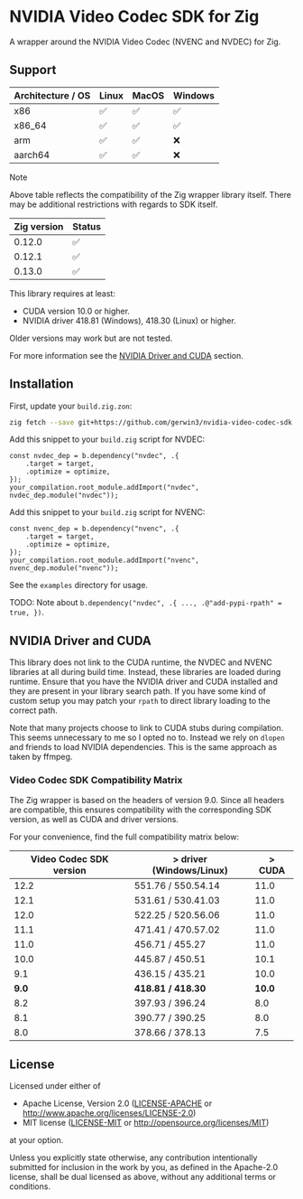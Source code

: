 # NVIDIA Video Codec SDK for Zig

A wrapper around the NVIDIA Video Codec (NVENC and NVDEC) for Zig.

## Support

| Architecture / OS | Linux | MacOS | Windows |
|-------------------|-------|-------|---------|
| x86               | ✅    | ✅    | ✅      |
| x86_64            | ✅    | ✅    | ✅      |
| arm               | ✅    | ✅    | ❌      |
| aarch64           | ✅    | ✅    | ❌      |

> [!NOTE]  
> Above table reflects the compatibility of the Zig wrapper library itself. There may be additional restrictions with regards to SDK itself.

| Zig version | Status |
|-------------|--------|
| 0.12.0      | ✅     |
| 0.12.1      | ✅     |
| 0.13.0      | ✅     |

This library requires at least:

* CUDA version 10.0 or higher.
* NVIDIA driver 418.81 (Windows), 418.30 (Linux) or higher.

Older versions may work but are not tested.

For more information see the [NVIDIA Driver and CUDA](#nvidia-driver-and-cuda) section.

## Installation

First, update your `build.zig.zon`:

```bash
zig fetch --save git+https://github.com/gerwin3/nvidia-video-codec-sdk.git
```

Add this snippet to your `build.zig` script for NVDEC:

```zig
const nvdec_dep = b.dependency("nvdec", .{
    .target = target,
    .optimize = optimize,
});
your_compilation.root_module.addImport("nvdec", nvdec_dep.module("nvdec"));
```

Add this snippet to your `build.zig` script for NVENC:

```zig
const nvenc_dep = b.dependency("nvenc", .{
    .target = target,
    .optimize = optimize,
});
your_compilation.root_module.addImport("nvenc", nvenc_dep.module("nvenc"));
```

See the `examples` directory for usage.

TODO: Note about `b.dependency("nvdec", .{ ..., .@"add-pypi-rpath" = true, })`.

## NVIDIA Driver and CUDA

This library does not link to the CUDA runtime, the NVDEC and NVENC libraries
at all during build time. Instead, these libraries are loaded during runtime.
Ensure that you have the NVIDIA driver and CUDA installed and they are present
in your library search path. If you have some kind of custom setup you may
patch your `rpath` to direct library loading to the correct path.

Note that many projects choose to link to CUDA stubs during compilation. This
seems unnecessary to me so I opted no to. Instead we rely on `dlopen` and
friends to load NVIDIA dependencies. This is the same approach as taken by
ffmpeg.

### Video Codec SDK Compatibility Matrix

The Zig wrapper is based on the headers of version 9.0. Since all headers are
compatible, this ensures compatibility with the corresponding SDK version, as
well as CUDA and driver versions.

For your convenience, find the full compatibility matrix below:

| Video Codec SDK version | > driver (Windows/Linux) | > CUDA               |
|-------------------------|--------------------------|----------------------|
| 12.2                    | 551.76 / 550.54.14       | 11.0                 |
| 12.1                    | 531.61 / 530.41.03       | 11.0                 |
| 12.0                    | 522.25 / 520.56.06       | 11.0                 |
| 11.1                    | 471.41 / 470.57.02       | 11.0                 |
| 11.0                    | 456.71 / 455.27          | 11.0                 |
| 10.0                    | 445.87 / 450.51          | 10.1                 |
| 9.1                     | 436.15 / 435.21          | 10.0                 |
| **9.0**                 | **418.81 / 418.30**      | **10.0**             |
| 8.2                     | 397.93 / 396.24          | 8.0                  |
| 8.1                     | 390.77 / 390.25          | 8.0                  |
| 8.0                     | 378.66 / 378.13          | 7.5                  |


## License

Licensed under either of

 * Apache License, Version 2.0
   ([LICENSE-APACHE](LICENSE-APACHE) or http://www.apache.org/licenses/LICENSE-2.0)
 * MIT license
   ([LICENSE-MIT](LICENSE-MIT) or http://opensource.org/licenses/MIT)

at your option.

Unless you explicitly state otherwise, any contribution intentionally submitted
for inclusion in the work by you, as defined in the Apache-2.0 license, shall be
dual licensed as above, without any additional terms or conditions.
